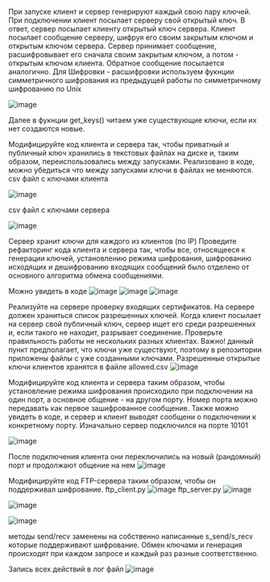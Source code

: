 При запуске клиент и сервер генерируют каждый свою пару ключей. При подключении клиент посылает серверу свой открытый ключ. В ответ, сервер посылает клиенту открытый ключ сервера. Клиент посылает сообщение серверу, шифруя его своим закрытым ключом и открытым ключом сервера. Сервер принимает сообщение, расшифровывает его сначала своим закрытым ключом, а потом - открытым ключом клиента. Обратное сообщение посылается аналогично. Для Шифровки - расшифровки используем фукнции симметричного шифрования из предыдущей работы по симметричному шифрованию по Unix

![image](https://user-images.githubusercontent.com/90052680/146564514-84d5c9b8-429c-447f-9afd-d46629848343.png)


Далее в фукнции get_keys() читаем уже существующие ключи, если их нет создаются новые.

Модифицируйте код клиента и сервера так, чтобы приватный и публичный ключ хранились в текстовых файлах на диске и, таким образом, переиспользовались между запусками. Реализовано в коде, можно убедиться что между запусками ключи в файлах не меняются. csv файл с ключами клиента

![image](https://user-images.githubusercontent.com/90052680/146566241-c989a704-a36e-4437-a423-489e4899560f.png)

csv файл с ключами сервера

![image](https://user-images.githubusercontent.com/90052680/146566174-e7b2091d-33d6-49a1-9c4b-7cecbfceee27.png)

Сервер хранит ключи для каждого из клиентов (по IP) Проведите рефакторинг кода клиента и сервера так, чтобы все, относящееся к генерации ключей, установлению режима шифрования, шифрованию исходящих и дешифрованию входящих сообщений было отделено от основного алгоритма обмена сообщениями.

Можно увидеть в коде
![image](https://user-images.githubusercontent.com/90052680/146570234-32de6b68-5a81-4192-8fdb-d5bb2e7695fd.png)
![image](https://user-images.githubusercontent.com/90052680/146570307-35a34894-5f6c-479a-9aaf-4b4d4200f3b0.png)
![image](https://user-images.githubusercontent.com/90052680/146570345-f1516245-4985-438e-87a5-39cb69e65380.png)



Реализуйте на сервере проверку входящих сертификатов. На сервере должен храниться список разрешенных ключей. Когда клиент посылает на сервер свой публичный ключ, сервер ищет его среди разрешенных и, если такого не находит, разрывает соединение. Проверьте правильность работы не нескольких разных клиентах. Важно! данный пункт предполагает, что ключи уже существуют, поэтому в репозитории приложены файлы с уже созданными ключами. Разрешенные открытые ключи клиентов хранятся в файле allowed.csv
![image](https://user-images.githubusercontent.com/90453727/144818954-0e164751-725a-4f8d-8bb0-c55b43877bd7.png)


Модифицируйте код клиента и сервера таким образом, чтобы установление режима шифрования происходило при подключении на один порт, а основное общение - на другом порту. Номер порта можно передавать как первое зашифрованное сообщение. Также можно увидеть в коде, и сервер и клиент выводят сообщени о подключении к конкретному порту. Изначально сервер подключился на порте 10101

![image](https://user-images.githubusercontent.com/90453727/144819041-9e1cc893-059d-48ea-b517-ac8dd3513d90.png)


После подключения клиента они переключились на новый (рандомный) порт и продолжают общение на нем
![image](https://user-images.githubusercontent.com/90052680/146770650-2ef265ae-e8d8-45e1-b418-1ad0ec508f76.png)


Модифицируйте код FTP-сервера таким образом, чтобы он поддерживал шифрование.
ftp_client.py
![image](https://user-images.githubusercontent.com/90052680/146570060-7e1c3144-74b9-41c1-b63e-18e7a5cfd092.png)
ftp_server.py
![image](https://user-images.githubusercontent.com/90052680/146570115-1bf05166-c18c-4536-9350-77f2d98cd3ca.png)

![image](https://user-images.githubusercontent.com/90052680/146570632-e74bf083-c551-4487-9ff4-805c1bf401e8.png)



![image](https://user-images.githubusercontent.com/90052680/146570472-3b8916e2-ed4a-4984-808a-3eb0c32600a9.png)


методы send/recv заменены на собственно написанные s_send/s_recv которые поддерживают шифрование. Обмен ключами и генерация происходят при каждом запросе и каждый раз разные соответственно.

Запись всех действий в лог файл
![image](https://user-images.githubusercontent.com/90052680/146769286-3aaef2eb-dedd-4ed4-b69b-e85e1f030039.png)

